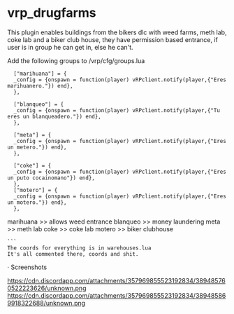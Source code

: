 # vrp_drugfarms
This plugin enables buildings from the bikers dlc with weed farms, meth lab, coke lab and a biker club house, they have permission based entrance, if user is in group he can get in, else he can't.

Add the following groups to /vrp/cfg/groups.lua
```
  ["marihuana"] = {
  _config = {onspawn = function(player) vRPclient.notify(player,{"Eres marihuanero."}) end},
  }, 

  ["blanqueo"] = {
  _config = {onspawn = function(player) vRPclient.notify(player,{"Tu eres un blanqueadero."}) end},
  }, 

  ["meta"] = {
  _config = {onspawn = function(player) vRPclient.notify(player,{"Eres un metero."}) end},
  }, 

  ["coke"] = {
  _config = {onspawn = function(player) vRPclient.notify(player,{"Eres un puto cocainomano"}) end},
  }, 
  ["motero"] = {
  _config = {onspawn = function(player) vRPclient.notify(player,{"Eres un motero."}) end},
  }, 
  ```
  
  marihuana >> allows weed entrance
  blanqueo >> money laundering
  meta >> meth lab
  coke >> coke lab
  motero >> biker clubhouse
  
    ```
    The coords for everything is in warehouses.lua
    It's all commented there, coords and shit.

·    Screenshots

https://cdn.discordapp.com/attachments/357969855523192834/389485760522223626/unknown.png
https://cdn.discordapp.com/attachments/357969855523192834/389485869918322688/unknown.png
